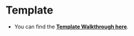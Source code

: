 # Template
- You can find the [__Template Walkthrough here__](https://oxyaine.github.io/RainWorldBestiary/articles/walkthrough.html).